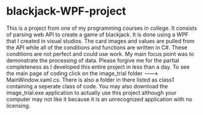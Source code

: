 # blackjack-WPF-project
This is a project from one of my programming courses in college. It consists of parsing web API to create a game of blackjack. It is done using a WPF that I created in visual studios. The card images and values are pulled from the API while all of the conditions and functions are written in C#. These conditions are not perfect and could use work. My main focus point was to demonstrate the processing of data. Please forgive me for the partial completeness as I developed this entire project in less than a day. To see the main page of coding click on the image_trial folder ---> MainWindow.xaml.cs. There is also a folder in there listed as class1 containing a seperate class of code. You may also download the image_trial.exe application to actually use this project although your computer may not like it because it is an unrecognized application with no licensing.
